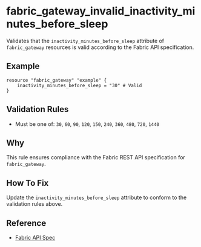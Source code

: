 # fabric_gateway_invalid_inactivity_minutes_before_sleep

Validates that the `inactivity_minutes_before_sleep` attribute of `fabric_gateway` resources is valid according to the Fabric API specification.

## Example

```hcl
resource "fabric_gateway" "example" {
    inactivity_minutes_before_sleep = "30" # Valid
}
```

## Validation Rules

- Must be one of: `30`, `60`, `90`, `120`, `150`, `240`, `360`, `480`, `720`, `1440`


## Why

This rule ensures compliance with the Fabric REST API specification for `fabric_gateway`.

## How To Fix

Update the `inactivity_minutes_before_sleep` attribute to conform to the validation rules above.

## Reference

- [Fabric API Spec](https://github.com/microsoft/fabric-rest-api-specs/tree/main/platform/definitions/gateways.json)
